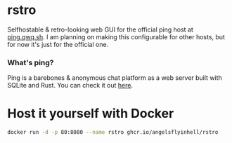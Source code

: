 # rstro
Selfhostable & retro-looking web GUI for the official ping host at [ping.qwq.sh](https://ping.qwq.sh).
I am planning on making this configurable for other hosts, but for now it's just for the official one.

### What's ping?
Ping is a barebones & anonymous chat platform as a web server built with SQLite and Rust. You can check it out [here](https://github.com/angelsflyinhell/ping).

# Host it yourself with Docker
```bash
docker run -d -p 80:8080 --name rstro ghcr.io/angelsflyinhell/rstro
```